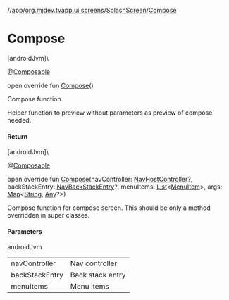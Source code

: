 //[app](../../../index.md)/[org.mjdev.tvapp.ui.screens](../index.md)/[SplashScreen](index.md)/[Compose](-compose.md)

# Compose

[androidJvm]\

@[Composable](https://developer.android.com/reference/kotlin/androidx/compose/runtime/Composable.html)

open override fun [Compose](-compose.md)()

Compose function.

Helper function to preview without parameters as preview of compose needed.

#### Return

[androidJvm]\

@[Composable](https://developer.android.com/reference/kotlin/androidx/compose/runtime/Composable.html)

open override fun [Compose](-compose.md)(navController: [NavHostController](https://developer.android.com/reference/kotlin/androidx/navigation/NavHostController.html)?, backStackEntry: [NavBackStackEntry](https://developer.android.com/reference/kotlin/androidx/navigation/NavBackStackEntry.html)?, menuItems: [List](https://kotlinlang.org/api/latest/jvm/stdlib/kotlin.collections/-list/index.html)&lt;[MenuItem](../../org.mjdev.tvapp.base.navigation/-menu-item/index.md)&gt;, args: [Map](https://kotlinlang.org/api/latest/jvm/stdlib/kotlin.collections/-map/index.html)&lt;[String](https://kotlinlang.org/api/latest/jvm/stdlib/kotlin/-string/index.html), [Any](https://kotlinlang.org/api/latest/jvm/stdlib/kotlin/-any/index.html)?&gt;)

Compose function for compose screen. This should be only a method overridden in super classes.

#### Parameters

androidJvm

| | |
|---|---|
| navController | Nav controller |
| backStackEntry | Back stack entry |
| menuItems | Menu items |
